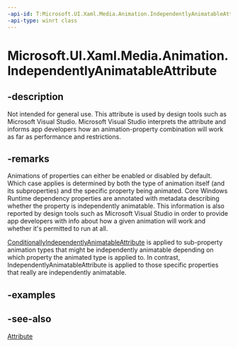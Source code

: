 ```yaml
---
-api-id: T:Microsoft.UI.Xaml.Media.Animation.IndependentlyAnimatableAttribute
-api-type: winrt class
---
```


<!-- Class syntax.
public class IndependentlyAnimatableAttribute : System.Attribute
-->

# Microsoft.UI.Xaml.Media.Animation.IndependentlyAnimatableAttribute

## -description
Not intended for general use. This attribute is used by design tools such as Microsoft Visual Studio. Microsoft Visual Studio interprets the attribute and informs app developers how an animation-property combination will work as far as performance and restrictions.

## -remarks
Animations of properties can either be enabled or disabled by default. Which case applies is determined by both the type of animation itself (and its subproperties) and the specific property being animated. Core Windows Runtime dependency properties are annotated with metadata describing whether the property is independently animatable. This information is also reported by design tools such as Microsoft Visual Studio in order to provide app developers with info about how a given animation will work and whether it's permitted to run at all.

[ConditionallyIndependentlyAnimatableAttribute](conditionallyindependentlyanimatableattribute_conditionallyindependentlyanimatableattribute_1221375020.md) is applied to sub-property animation types that might be independently animatable depending on which property the animated type is applied to. In contrast, IndependentlyAnimatableAttribute is applied to those specific properties that really are independently animatable. 
<!--For example, .... can't give the examples because these are not fully applied in codebase yet-->

## -examples

## -see-also
[Attribute](/dotnet/api/system.attribute?redirectedfrom=MSDN)
